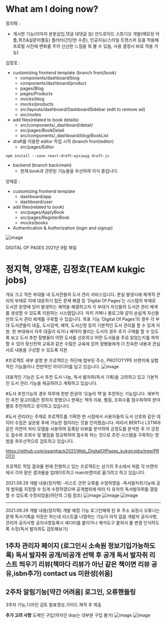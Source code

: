 # What am I doing now?  
  
정지혁 :  
- 게시판 기능(이미지 본문삽입,댓글 대댓글 등)
안드로이드 스튜디오 개발(메모장 어플,퀴즈&설문어플등)
플러터(간단한 수준), 인공지능(스타일 트렌스퍼 등을 적용해 프로필 사진에 변화를 주어 신선한 느낌을 줘 볼 수 있음, 사용 결정시 바로 적용 가능)  
  
김정호 :  
- customizing frontend template (branch front/book)  
  - components/dashboard/blog
  - components/dashboard/product
  - pages/Blog
  - pages/Products
  - _mocks_/blog
  - _mocks_/products
  - src/layouts/dashboard/DashboardSidebar (edit to remove ad)
  - src/routes
- add files(related to book details)
  - src/components/_dashboard/detail/
  - src/pages/BookDetail
  - src/components/_dashboard/blog/BookList  
- draft를 이용한 editor 작업 시작 (branch front/editor)
  - src/pages/Editor  
```
npm install --save react-draft-wysiwyg draft-js
```
- backend (branch back/main)
  - 현재 book과 관련된 기능들을 우선하여 이식 중입니다.  
    
양재훈 :  
- customizing frontend template  
  - dashboard/app
  - dashboard/user  
- add files(related to book)
  - src/pages/ApplyBook
  - src/pages/RegisterBook
  - _mocks_/books
- Authentication & Authorization (login and signup)    

![image](https://user-images.githubusercontent.com/63538097/133967319-ec898419-a423-440e-86cd-51ba1965b924.png)

DIGITAL OF PAGES
2021년 9월 18일 


# 정지혁, 양재훈, 김정호(**TEAM kukgic jobs**)
개요
크고 작은 부대들 내 도서관들의 도서 관리 서비스입니다. 
분실 발생시에 체계적 관리의 부재로 이에 대응하기 힘든 문제 해결 등
 ‘Digital Of Pages’는 시스템의 부재로 도서관 운영에 있어 발생하는 제약을 해결하고자 각 부대가 자신들의 도서관 관리 체계를 생성할 수 있도록 지원하는 시스템입니다. 
마치 카페나 블로그와 같이 손쉽게 자신들만의 도서 관리 체계를 구축할 수 있습니다.
목표 기능
‘Digital Of Pages’의 경우 각 부대 도서관들이 대출, 도서검색, 예약, 도서신청 등의 기본적인 도서 관리를 할 수 있게 지원.
한 부대에서 자주 대출이 되거나 예약이 몰리는 도서의 경우 추가 구매를 할 수 있도록 보고
도서 추천
장병들이 어떤 도서를 선호하고 어떤 도서들을 주로 읽었는지를 파악할 수 있어 정신전력 교육과 같은 수많은 교육에 있어 장병들에게 더 친숙한 내용과 관심사로 내용을 구성할 수 있도록 지원



#프로젝트 세부 설명
본 프로젝트는 하단에 첨부된 주소, PROTOTYPE 브랜치에 실험적인 기능들이나 전반적인 아이디어를 담고 있습니다.
![image](https://user-images.githubusercontent.com/63538097/133967347-02b6cf24-649d-443b-be8d-c27eedc4f244.png)

대표적인 기능은 도서 추천 도서 나눔, 독서 발자취(독서 기록)을 고려하고 있고 기본적인 도서 관리 기능을 제공하려고 계획하고 있습니다. 

#도서 추천기능의 경우 하루에 한번 한권의 ‘오늘의 책'을 추천하는 기능입니다. 세부적인 추천 알고리즘은 정하지 못했으나 현재는 책의 리뷰, 별점, 조회수를 점수화하여 분야별로 추천하려고 생각하고 있습니다.

#도서 관리라는 주제로 프로젝트를 기획한 현 시점에서 사용자들의 도서 선호와 같은 데이터 수집은 실운용 후에 가능한 점이라는 것을 인지했습니다. 따라서 BERT나 LSTM과 같은 자연어 처리 모델을 사용하여 등록된 리뷰를 분석하여 긍정도를 분석한 후 이 긍정도 점수와 조회수 및 별점을 정규화하여 점수화 하는 것으로 추천 시스템을 구축하는 방법을 최우선적으로 검토하고 있습니다.

https://github.com/osamhack2021/Web_DigitalOfPages_kukgicjobs/tree/PROTO

프로젝트 작업 결과물
현재 진행하고 있는 프로젝트는 상기의 주소에서 처럼 각 브랜치에서 각자 맡은 결과물을  업데이트하고 main브랜치로 옮기려고 하고 있습니다.

 2021.09.29 개발 내용(정지혁)
 -리스트 관련 오류를 수정하였음
 -독서발자취기능에 공개 범위를 지정할 수 있게 수정하였으며 공개범위에 따라 타 유저의 독서발자취를 열람할 수 있도록 수정되었음(하단의 그림 참조)
 ![image](https://user-images.githubusercontent.com/63538097/135265173-65020f9e-7f1b-48c0-b5d3-210bea21f13a.png)
 ![image](https://user-images.githubusercontent.com/63538097/135265562-d0cb2af4-dbb5-4570-8821-8bcdfed21167.png)
 ![image](https://user-images.githubusercontent.com/63538097/135265625-33d79357-a750-4c1c-82ab-51b670466663.png)


 
------------------------------------------------------------------------------------------------------------------------------------
 2021.09.29 개발 내용(정지혁)
개발 예정 기능
로그인해제 된 후 주소 요청시 오류나는 문제 
독서기록을 저장은 하는데 리스트를 나열하는 기능이 아직 없음
개발자 공지사항, 관리자 공지사항
공지사항등록시 에디터를 붙이거나 해석도구 붙여서 줄 변경 인식하도록 수정(독서 발자취도 검토해보기)

1주차
관리자 페이지 (로그인시 소속원 정보기입가능하도록)
독서 발자취 공개/비공개 선택 후 공개 독서 발자취 리스트 띄우기
리뷰(책마다 리뷰가 아닌 같은 책이면 리뷰 공유,isbn추가)
contact us 미완성[쉬움]
--------
2주차
알림기능[약간 어려움]
로그인, 오류핸들링
-------
3주차
기능,디자인 검토
발표영상,가이드 제작 후 제출


**추가 고려 사항**
도메인 구입(약자인 dop는 대부분 구입 불가)
![image](https://user-images.githubusercontent.com/63538097/133967424-529a26d5-c437-4b08-9e5a-d038bc9da6a9.png)
![image](https://user-images.githubusercontent.com/63538097/133967444-58448712-8008-468d-b014-eacfa2744367.png)



